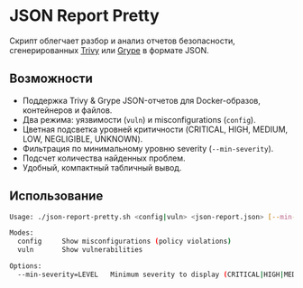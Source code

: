 # JSON Report Pretty
Скрипт облегчает разбор и анализ отчетов безопасности, сгенерированных [Trivy](https://github.com/aquasecurity/trivy) или [Grype](https://github.com/anchore/grype) в формате JSON.  

## Возможности
- Поддержка Trivy & Grype JSON-отчетов для Docker-образов, контейнеров и файлов.
- Два режима: уязвимости (`vuln`) и misconfigurations (`config`).
- Цветная подсветка уровней критичности (CRITICAL, HIGH, MEDIUM, LOW, NEGLIGIBLE, UNKNOWN).
- Фильтрация по минимальному уровню severity (`--min-severity`).
- Подсчет количества найденных проблем.
- Удобный, компактный табличный вывод.

## Использование
```bash
Usage: ./json-report-pretty.sh <config|vuln> <json-report.json> [--min-severity=LEVEL]

Modes:
  config     Show misconfigurations (policy violations)
  vuln       Show vulnerabilities

Options:
  --min-severity=LEVEL   Minimum severity to display (CRITICAL|HIGH|MEDIUM|LOW|NEGLIGIBLE|UNKNOWN)
```